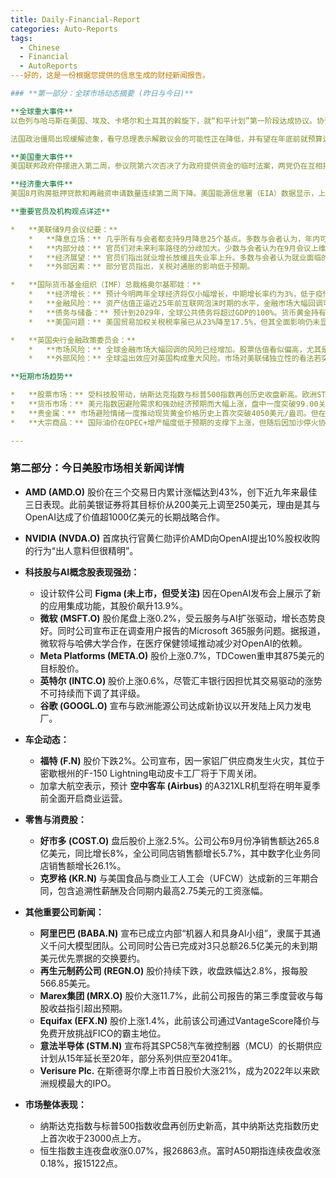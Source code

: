 ```yaml
---
title: Daily-Financial-Report
categories: Auto-Reports
tags:
  - Chinese
  - Financial
  - AutoReports
---好的，这是一份根据您提供的信息生成的财经新闻报告。

### **第一部分：全球市场动态摘要 (昨日与今日)**

**全球重大事件**
以色列与哈马斯在美国、埃及、卡塔尔和土耳其的斡旋下，就“和平计划”第一阶段达成协议。协议内容包括立即停火、哈马斯释放所有在世的以色列人质、以色列军队撤回至商定界线，以及开放人道援助通道。美国总统特朗普宣布了这一消息，称其为“迈向持久和平的第一步”。该消息导致市场避险情绪迅速降温。

法国政治僵局出现缓解迹象，看守总理表示解散议会的可能性正在降低，并有望在年底前就预算达成协议，预计将在48小时内任命新总理。

**美国重大事件**
美国联邦政府停摆进入第二周，参议院第六次否决了为政府提供资金的临时法案，两党仍在互相指责。总统特朗普将政府停摆归咎于民主党，并威胁将在停摆期间永久裁减部分联邦雇员岗位。同时，特朗普政府已将国民警卫队联邦化并部署至芝加哥地区，以应对当地安全局势，并公开要求监禁芝加哥市长与伊利诺伊州州长。路透/益普索民调显示，特朗普的支持率降至40%。

**经济重大事件**
美国8月购房抵押贷款和再融资申请数量连续第二周下降。美国能源信息署（EIA）数据显示，上周美国商业原油库存增加371.5万桶，但精炼油库存降幅创2025年6月以来最大。德国8月工业生产环比下降4.3%，远超预期。

**重要官员及机构观点详述**

*   **美联储9月会议纪要：**
    *   **降息立场：** 几乎所有与会者都支持9月降息25个基点。多数与会者认为，年内可能适合进一步放松政策。
    *   **内部分歧：** 官员们对未来利率路径的分歧加大。少数与会者认为在9月会议上维持利率不变是合理的；另有一名官员倾向于降息50个基点。部分与会者指出，金融状况表明当前政策或许“并非特别具有限制性”，认为有必要采取谨慎策略。
    *   **经济展望：** 官员们指出就业增长放缓且失业率上升。多数与会者认为就业面临的下行风险已上升，而通胀面临的上行风险要么减弱，要么未增加。工作人员上调了2025年至2028年的GDP增长预测。
    *   **外部因素：** 部分官员指出，关税对通胀的影响低于预期。

*   **国际货币基金组织（IMF）总裁格奥尔基耶娃：**
    *   **经济增长：** 预计今明两年全球经济将仅小幅增长，中期增长率约为3%，低于疫情前的3.7%。全球经济表现“好于预期”，但韧性尚未得到充分考验。
    *   **金融风险：** 资产估值正逼近25年前互联网泡沫时期的水平，金融市场大幅回调可能拖累全球经济增长，尤其对发展中国家造成沉重打击。宽松的金融环境掩盖了经济增长的疲软。
    *   **债务与储备：** 预计到2029年，全球公共债务将超过GDP的100%。货币黄金持有量已超过世界官方储备的五分之一。
    *   **美国问题：** 美国贸易加权关税税率虽已从23%降至17.5%，但其全面影响仍未显现，价格传导可能推高通胀。美国应采取持续行动解决联邦赤字问题，并鼓励家庭储蓄。

*   **英国央行金融政策委员会：**
    *   **市场风险：** 全球金融市场大幅回调的风险已经增加。股票估值看似偏高，尤其是专注于人工智能（AI）的科技公司，其估值已与互联网泡沫顶峰相当。若市场对AI的预期转为不那么乐观，股市将尤其面临风险。
    *   **外部风险：** 全球溢出效应对英国构成重大风险。市场对美联储独立性的看法若突然转变，可能导致美元资产价格急剧重估。

**短期市场趋势**

*   **股票市场：** 受科技股带动，纳斯达克指数与标普500指数再创历史收盘新高。欧洲STOXX 600指数和德国DAX30指数也均创下收盘历史新高。
*   **货币市场：** 美元指数因避险需求和强劲经济预期而大幅上涨，盘中一度突破99.00关口。欧元因法国政治不确定性而承压走弱。日元因市场预期日本将推出更宽松的财政和货币政策而大幅贬值。
*   **贵金属：** 市场避险情绪一度推动现货黄金价格历史上首次突破4050美元/盎司。但在加沙达成停火协议的消息传出后，金价迅速回落约20美元，跌破4020美元。现货钯金日内涨幅一度达到10%，创2023年5月以来新高。
*   **大宗商品：** 国际油价在OPEC+增产幅度低于预期的支撑下上涨，但随后因加沙停火协议达成、地缘政治风险溢价消退而回落。美国天然气期货从高点回落，因产量降幅收窄及库存充足引发获利了结。

---
```


### **第二部分：今日美股市场相关新闻详情**

*   **AMD (AMD.O)** 股价在三个交易日内累计涨幅达到43%，创下近九年来最佳三日表现。此前美银证券将其目标价从200美元上调至250美元，理由是其与OpenAI达成了价值超1000亿美元的长期战略合作。

*   **NVIDIA (NVDA.O)** 首席执行官黄仁勋评价AMD向OpenAI提出10%股权收购的行为“出人意料但很精明”。

*   **科技股与AI概念股表现强劲：**
    *   设计软件公司 **Figma (未上市，但受关注)** 因在OpenAI发布会上展示了新的应用集成功能，其股价飙升13.9%。
    *   **微软 (MSFT.O)** 股价尾盘上涨0.2%，受云服务与AI扩张驱动，增长态势良好。同时公司宣布正在调查用户报告的Microsoft 365服务问题。据报道，微软将与哈佛大学合作，在医疗保健领域推动减少对OpenAI的依赖。
    *   **Meta Platforms (META.O)** 股价上涨0.7%，TDCowen重申其875美元的目标股价。
    *   **英特尔 (INTC.O)** 股价上涨0.6%，尽管汇丰银行因担忧其交易驱动的涨势不可持续而下调了其评级。
    *   **谷歌 (GOOGL.O)** 宣布与欧洲能源公司达成新协议以开发陆上风力发电厂。

*   **车企动态：**
    *   **福特 (F.N)** 股价下跌2%。公司宣布，因一家铝厂供应商发生火灾，其位于密歇根州的F-150 Lightning电动皮卡工厂将于下周关闭。
    *   加拿大航空表示，预计 **空中客车 (Airbus)** 的A321XLR机型将在明年夏季前全面开启商业运营。

*   **零售与消费股：**
    *   **好市多 (COST.O)** 盘后股价上涨2.5%。公司公布9月份净销售额达265.8亿美元，同比增长8%，全公司同店销售额增长5.7%，其中数字化业务同店销售额增长26.1%。
    *   **克罗格 (KR.N)** 与美国食品与商业工人工会（UFCW）达成新的三年期合同，包含追溯性薪酬及合同期内最高2.75美元的工资涨幅。

*   **其他重要公司新闻：**
    *   **阿里巴巴 (BABA.N)** 宣布已成立内部“机器人和具身AI小组”，隶属于其通义千问大模型团队。公司同时公告已完成对3只总额26.5亿美元的未到期美元优先票据的交换要约。
    *   **再生元制药公司 (REGN.O)** 股价持续下跌，收盘跌幅达2.8%，报每股566.85美元。
    *   **Marex集团 (MRX.O)** 股价大涨11.7%，此前公司报告的第三季度营收与每股收益指引超出预期。
    *   **Equifax (EFX.N)** 股价上涨1.4%，此前该公司通过VantageScore降价与免费开放挑战FICO的霸主地位。
    *   **意法半导体 (STM.N)** 宣布将其SPC58汽车微控制器（MCU）的长期供应计划从15年延长至20年，部分系列供应至2041年。
    *   **Verisure Plc.** 在斯德哥尔摩上市首日股价大涨21%，成为2022年以来欧洲规模最大的IPO。

*   **市场整体表现：**
    *   纳斯达克指数与标普500指数收盘再创历史新高，其中纳斯达克指数历史上首次收于23000点上方。
    *   恒生指数主连夜盘收涨0.07%，报26863点。富时A50期指连续夜盘收涨0.18%，报15122点。